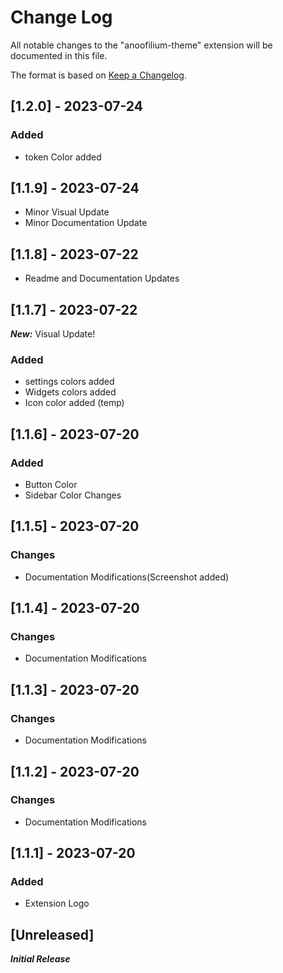 # Change Log

All notable changes to the "anoofilium-theme" extension will be documented in this file.

The format is based on [Keep a Changelog](https://keepachangelog.com/en/1.0.0/).

## [1.2.0] - 2023-07-24

### Added

- token Color added

## [1.1.9] - 2023-07-24

- Minor Visual Update
- Minor Documentation Update

## [1.1.8] - 2023-07-22

- Readme and Documentation Updates

## [1.1.7] - 2023-07-22

**_New:_** Visual Update!

### Added

- settings colors added
- Widgets colors added
- Icon color added (temp)

## [1.1.6] - 2023-07-20

### Added

- Button Color
- Sidebar Color Changes

## [1.1.5] - 2023-07-20

### Changes

- Documentation Modifications(Screenshot added)

## [1.1.4] - 2023-07-20

### Changes

- Documentation Modifications

## [1.1.3] - 2023-07-20

### Changes

- Documentation Modifications

## [1.1.2] - 2023-07-20

### Changes

- Documentation Modifications

## [1.1.1] - 2023-07-20

### Added

- Extension Logo

## [Unreleased]

**_Initial Release_**
